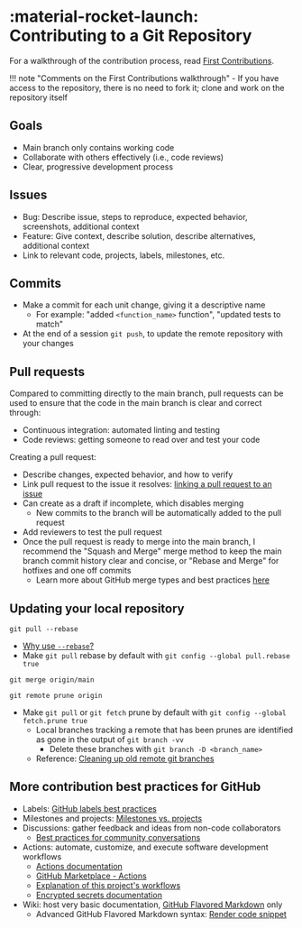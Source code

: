 # :material-rocket-launch: Contributing to a Git Repository

For a walkthrough of the contribution process, read [First Contributions](https://github.com/firstcontributions/first-contributions/blob/master/README.md).

!!! note "Comments on the First Contributions walkthrough"
    - If you have access to the repository, there is no need to fork it; clone and work on the repository itself

## Goals

- Main branch only contains working code
- Collaborate with others effectively (i.e., code reviews)
- Clear, progressive development process

## Issues

- Bug: Describe issue, steps to reproduce, expected behavior, screenshots, additional context
- Feature: Give context, describe solution, describe alternatives, additional context
- Link to relevant code, projects, labels, milestones, etc.

## Commits

- Make a commit for each unit change, giving it a descriptive name
    - For example: "added `<function_name>` function", "updated tests to match"
- At the end of a session `git push`, to update the remote repository with your changes

## Pull requests

Compared to committing directly to the main branch, pull requests can be used to ensure that the code in the main branch is clear and correct through:

- Continuous integration: automated linting and testing
- Code reviews: getting someone to read over and test your code

Creating a pull request:

- Describe changes, expected behavior, and how to verify
- Link pull request to the issue it resolves: [linking a pull request to an issue](https://docs.github.com/en/issues/tracking-your-work-with-issues/linking-a-pull-request-to-an-issue)
- Can create as a draft if incomplete, which disables merging
    - New commits to the branch will be automatically added to the pull request
- Add reviewers to test the pull request
- Once the pull request is ready to merge into the main branch, I recommend the "Squash and Merge" merge method to keep the main branch commit history clear and concise,
or "Rebase and Merge" for hotfixes and one off commits
    - Learn more about GitHub merge types and best practices [here](https://rietta.com/blog/github-merge-types/)

## Updating your local repository

``` title="Update the current local branch and the remote tracking branches for all other branches"
git pull --rebase
```

- [Why use `--rebase`?](https://stackoverflow.com/a/4675513)
- Make `git pull` rebase by default with `git config --global pull.rebase true`

``` title="Update current local branch with commits in the main local branch"
git merge origin/main
```

``` title="Delete remote tracking branches that were deleted from the remote repository"
git remote prune origin
```

- Make `git pull` or `git fetch` prune by default with `git config --global fetch.prune true`
    - Local branches tracking a remote that has been prunes are identified as gone in the output of `git branch -vv`
        - Delete these branches with `git branch -D <branch_name>`
    - Reference: [Cleaning up old remote git branches](https://stackoverflow.com/questions/3184555/cleaning-up-old-remote-git-branches)

## More contribution best practices for GitHub

- Labels: [GitHub labels best practices](https://medium.com/@dave_lunny/sane-github-labels-c5d2e6004b63)
- Milestones and projects: [Milestones vs. projects](https://stackoverflow.com/a/39701381)
- Discussions: gather feedback and ideas from non-code collaborators
    - [Best practices for community conversations](https://docs.github.com/en/discussions/guides/best-practices-for-community-conversations-on-github)
- Actions: automate, customize, and execute software development workflows
    - [Actions documentation](https://docs.github.com/en/actions)
    - [GitHub Marketplace - Actions](https://github.com/marketplace?type=actions)
    - [Explanation of this project's workflows](../mkdocs.md#ci-cd-using-github-actions)
    - [Encrypted secrets documentation](https://docs.github.com/en/actions/security-guides/encrypted-secrets)
- Wiki: host very basic documentation,
[GitHub Flavored Markdown](https://docs.github.com/en/github/writing-on-github/getting-started-with-writing-and-formatting-on-github/basic-writing-and-formatting-syntax) only
    - Advanced GitHub Flavored Markdown syntax: [Render code snippet](https://docs.github.com/en/github/writing-on-github/working-with-advanced-formatting/creating-a-permanent-link-to-a-code-snippet#linking-to-code)
